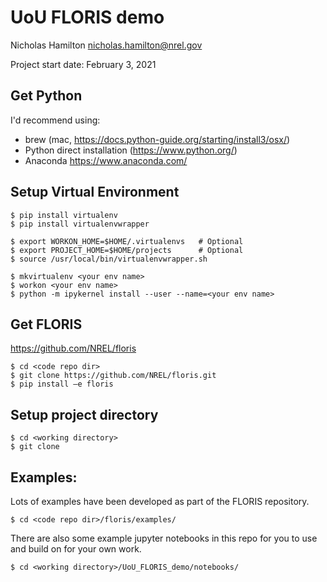 # UoU FLORIS demo

Nicholas Hamilton
nicholas.hamilton@nrel.gov

Project start date: February 3, 2021

## Get Python
I'd recommend using:
 - brew (mac, https://docs.python-guide.org/starting/install3/osx/) 
 - Python direct installation (https://www.python.org/)
 - Anaconda https://www.anaconda.com/

## Setup Virtual Environment
```
$ pip install virtualenv
$ pip install virtualenvwrapper

$ export WORKON_HOME=$HOME/.virtualenvs   # Optional
$ export PROJECT_HOME=$HOME/projects      # Optional
$ source /usr/local/bin/virtualenvwrapper.sh

$ mkvirtualenv <your env name>
$ workon <your env name>
$ python -m ipykernel install --user --name=<your env name>
```

## Get FLORIS

https://github.com/NREL/floris

```
$ cd <code repo dir>
$ git clone https://github.com/NREL/floris.git
$ pip install –e floris
```

## Setup project directory
```
$ cd <working directory>
$ git clone
```
## Examples:

Lots of examples have been developed as part of the FLORIS repository. 
```
$ cd <code repo dir>/floris/examples/
```

There are also some example jupyter notebooks in this repo for you to use and build on for your own work.
```
$ cd <working directory>/UoU_FLORIS_demo/notebooks/
```



